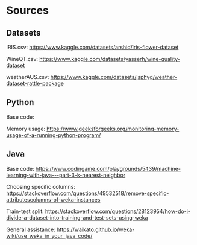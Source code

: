 # Sources
## Datasets
IRIS.csv: https://www.kaggle.com/datasets/arshid/iris-flower-dataset

WineQT.csv: https://www.kaggle.com/datasets/yasserh/wine-quality-dataset

weatherAUS.csv: https://www.kaggle.com/datasets/jsphyg/weather-dataset-rattle-package
## Python
Base code: 

Memory usage: https://www.geeksforgeeks.org/monitoring-memory-usage-of-a-running-python-program/

## Java
Base code: https://www.codingame.com/playgrounds/5439/machine-learning-with-java---part-3-k-nearest-neighbor

Choosing specific columns: https://stackoverflow.com/questions/49532518/remove-specific-attributescolumns-of-weka-instances

Train-test split: https://stackoverflow.com/questions/28123954/how-do-i-divide-a-dataset-into-training-and-test-sets-using-weka

General assistance: https://waikato.github.io/weka-wiki/use_weka_in_your_java_code/
